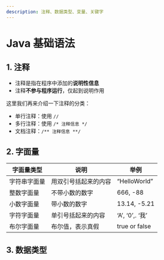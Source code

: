 ```yaml
---
description: 注释、数据类型、变量、关键字
---
```


# Java 基础语法

## 1. 注释

* 注释是指在程序中添加的**说明性信息**
* 注释**不参与程序运行**，仅起到说明作用

这里我们再来介绍一下注释的分类：

* 单行注释：使用 `//`
* 多行注释：使用 `/* 注释信息 */`
* 文档注释：`/** 注释信息 **/`

## 2. 字面量

| 字面量类型  | 说明         | 举例             |
| ------ | ---------- | -------------- |
| 字符串字面量 | 用双引号括起来的内容 | “HelloWorld”   |
| 整数字面量  | 不带小数的数字    | 666, -88       |
| 小数字面量  | 带小数的数字     | 13.14, -5.21   |
| 字符字面量  | 单引号括起来的内容  | ‘A’, ‘0’,. ‘我’ |
| 布尔字面量  | 布尔值，表示真假   | true or false  |

## 3. 数据类型









